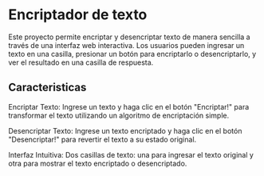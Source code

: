 <h1>Encriptador de texto</h1>
<p>Este proyecto permite encriptar y desencriptar texto de manera sencilla a través de una interfaz web interactiva.
Los usuarios pueden ingresar un texto en una casilla, presionar un botón para encriptarlo o desencriptarlo,
y ver el resultado en una casilla de respuesta.</p>

<h2>Caracteristicas</h2>

<p> Encriptar Texto: Ingrese un texto y haga clic en el botón "Encriptar!" para transformar el texto utilizando un algoritmo de encriptación simple.

Desencriptar Texto: Ingrese un texto encriptado y haga clic en el botón "Desencriptar!" para revertir el texto a su estado original.

Interfaz Intuitiva: Dos casillas de texto: una para ingresar el texto original y otra para mostrar el texto encriptado o desencriptado. </p>
